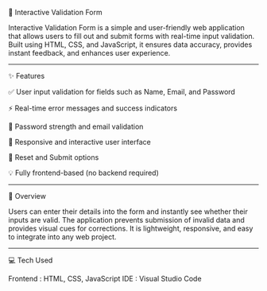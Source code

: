 🧾 Interactive Validation Form

Interactive Validation Form is a simple and user-friendly web application that allows users to fill out and submit forms with real-time input validation.
Built using HTML, CSS, and JavaScript, it ensures data accuracy, provides instant feedback, and enhances user experience.


---

✨ Features

✅ User input validation for fields such as Name, Email, and Password

⚡ Real-time error messages and success indicators

🔐 Password strength and email validation

📱 Responsive and interactive user interface

🔁 Reset and Submit options

💡 Fully frontend-based (no backend required)



---

🧩 Overview

Users can enter their details into the form and instantly see whether their inputs are valid.
The application prevents submission of invalid data and provides visual cues for corrections.
It is lightweight, responsive, and easy to integrate into any web project.



---

💻 Tech Used


Frontend :	HTML, CSS, JavaScript
IDE :	Visual Studio Code
